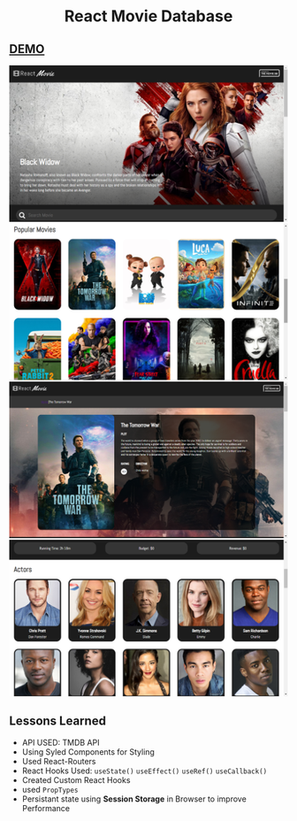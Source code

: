 <h1 align=center>React Movie Database</h1>

## [DEMO]()

![ss](./ss/ss1.png)
![ss](./ss/ss2.png)
![ss](./ss/ss3.png)
![ss](./ss/ss4.png)

## Lessons Learned

- API USED: TMDB API
- Using Syled Components for Styling
- Used React-Routers
- React Hooks Used: `useState()` `useEffect()` `useRef()` `useCallback()`
- Created Custom React Hooks
- used `PropTypes`
- Persistant state using **Session Storage** in Browser to improve Performance
